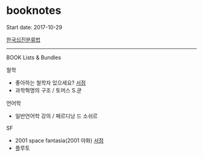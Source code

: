 # booknotes

Start date: 2017-10-29

[한국십진분류법](https://ko.wikipedia.org/wiki/%ED%95%9C%EA%B5%AD%EC%8B%AD%EC%A7%84%EB%B6%84%EB%A5%98%EB%B2%95)
<hr/>

BOOK Lists & Bundles 

철학
* 좋아하는 철학자 있으세요? [서점](http://www.kyobobook.co.kr/product/detailViewKor.laf?ejkGb=KOR&mallGb=KOR&barcode=9791157524990&orderClick=LAH&Kc=)
* 과학혁명의 구조 / 토머스 S.쿤

언어학
* 일반언어학 강의 / 페르디낭 드 소쉬르

SF
* 2001 space fantasia(2001 야화) [서점](http://www.kyobobook.co.kr/product/detailViewKor.laf?barcode=9788959192588)
* 플루토




